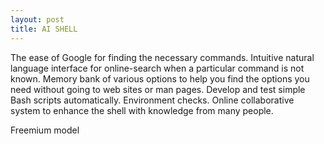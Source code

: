 ```yaml
---
layout: post
title: AI SHELL
---
```


The ease of Google for finding the necessary commands. Intuitive natural language interface for online-search when a particular command is not known. Memory bank of various options to help you find the options you need without going to web sites or man pages. Develop and test simple Bash scripts automatically. Environment checks. Online collaborative system to enhance the shell with knowledge from many people.

Freemium model
